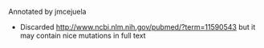 Annotated by jmcejuela

* Discarded http://www.ncbi.nlm.nih.gov/pubmed/?term=11590543 but it may contain nice mutations in full text
